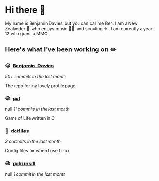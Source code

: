 # Hi there 👋

My name is Benjamin Davies, but you can call me Ben. I am a New Zealander 🥝 &nbsp;who enjoys music 🎸🎷 &nbsp;and scouting ⚜️ . I am currently a year-12 who goes to MMC.

## Here's what I've been working on ✏️


### 😃&nbsp; [Benjamin-Davies](https://github.com/Benjamin-Davies/Benjamin-Davies)

*50+ commits in the last month*

The repo for my lovely profile page


### 😃&nbsp; [gol](https://github.com/Benjamin-Davies/gol)
null
*11 commits in the last month*

Game of Life written in C


### 🐧&nbsp; [dotfiles](https://github.com/Benjamin-Davies/dotfiles)

*3 commits in the last month*

Config files for when I use Linux


### 😃&nbsp; [golrunsdl](https://github.com/Benjamin-Davies/golrunsdl)
null
*1 commit in the last month*



